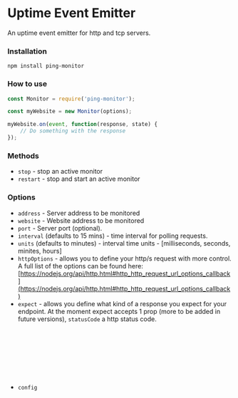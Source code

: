 # Uptime Event Emitter

An uptime event emitter for http and tcp servers.


### Installation
```
npm install ping-monitor
```


### How to use
```javascript
const Monitor = require('ping-monitor');

const myWebsite = new Monitor(options);

myWebsite.on(event, function(response, state) {
    // Do something with the response
});
```


### Methods

- `stop` - stop an active monitor 
- `restart` - stop and start an active monitor 

### Options

- `address` <String> - Server address to be monitored
- `website` <String> - Website address to be monitored
- `port` <Integer> - Server port (optional).
- `interval` <Integer> (defaults to 15 mins) - time interval for polling requests.
- `units` (defaults to minutes) - interval time units - [milliseconds, seconds, minites, hours]
- `httpOptions` <Object> - allows you to define your http/s request with more control. A full list of the options can be found here: [https://nodejs.org/api/http.html#http_http_request_url_options_callback](https://nodejs.org/api/http.html#http_http_request_url_options_callback)
- `expect` <Object>  - allows you define what kind of a response you expect for your endpoint. At the moment expect accepts 1 prop (more to be added in future versions), `statusCode` a http status code.
- `config` <Object> { intervalUnits <String> }  - configuration for your Monitor, currently supports one property, `intervalUnits`. `intervalUnits` specifies which to time unit you want your Monitor to use. There are 4 options, `milliseconds`, `seconds`, `minutes` (default), and `hours`.

#### Expect Object 
```javascript
expect {
  statusCode: Integer, // http status codes
  contentSearch: String
}
```

```javascript

// http Get
const myApi = new Monitor({
    website: 'http://api.ragingflame.co.za',
    title: 'Raging Flame',
    interval: 5,

    confing: {
      intervalUnits: 'minutes' // seconds, milliseconds, minutes {default}, hours
    },

    httpOptions: {
      path: '/users',
      method: 'get',
      query: {
        id: 3
      }
    },
    expect: {
      statusCode: 200
    }
});

// http Post
const myApi = new Monitor({
    website: 'http://api.ragingflame.co.za',
    title: 'Raging Flame',
    interval: 10, 
    
    confing: {
      intervalUnits: 'minutes' // seconds, milliseconds, minutes {default}, hours
    },

    httpOptions: {
      path: '/users',
      method: 'post',
      query: {
        first_name: 'Que',
        last_name: 'Fire'
      },
      body: 'Hello World!'
    },
    expect: {
      statusCode: 200
    }
});
```



### Emitted Events

- `up` - All is good website is up.
- `down` - Not good, website is down.
- `stop` - Fired when the monitor has stopped.
- `error` - Fired when there's an error
- `timeout` - Fired when the http request times out



### response object

- `object.website` - website being monitored.
- `object.address` - server address being monitored.
- `object.port` - server port.
- `object.time` - (aka responseTime) request response time.
- `object.responseMessage` -  http response code message.
- `object.responseTime` - response time in milliseconds.
- `object.httpResponse` - native http/s response object.

### state object

- `object.id` <Integer> `null` - monitor id, useful when persistence.
- `object.title` <String> `null` - monitor label for humans.
- `object.active` <Boolean> `true` - flag to indicate if monitor is active.
- `object.isUp` <Boolean> `true` - flag to indicate if monitored server is up or down.
- `object.created_at` <Date.now()> - monitor creation date.
- `object.isUp` <Boolean> `true` - current uptime status of the monitor.
- `object.port` <Integer> `null` - server port.
- `object.host` <String> `null` - server / website address.
- `object.totalRequests` <Integer> `0` - total requests made.
- `object.totalDownTimes` <Integer> `0` - total number of downtimes.
- `object.lastDownTime` <Date.now()> - time of last downtime.
- `object.lastRequest` <Date.now()> - time of last request.
- `object.interval` <Integer> `5` - polling interval in minutes
- `object.website` <String> `null`  - website being monitored.
- `object.address` <String> `null`  - server address being monitored.
- `object.port` <Integer> `null` - server port.

### Website Example
```javascript
'use strict';

const Monitor = require('ping-monitor');


const myMonitor = new Monitor({
    website: 'http://www.ragingflame.co.za',
    title: 'Raging Flame',
    interval: 10 // minutes
});


myMonitor.on('up', function (res, state) {
    console.log('Yay!! ' + res.website + ' is up.');
});


myMonitor.on('down', function (res) {
    console.log('Oh Snap!! ' + res.website + ' is down! ' + res.statusMessage);
});


myMonitor.on('stop', function (website) {
    console.log(website + ' monitor has stopped.');
});


myMonitor.on('error', function (error) {
    console.log(error);
});
```

### TCP Example
```javascript
'use strict';

const Monitor = require('ping-monitor');


const myMonitor = new Monitor({
    address: '162.13.124.139',
    port: 8080,
    interval: 5 // minutes
});


myMonitor.on('up', function (res, state) {
    console.log('Yay!! ' + res.address + ':' + res.port + ' is up.');
});


myMonitor.on('down', function (res, state) {
    console.log('Oh Snap!! ' + res.address + ':' + res.port + ' is down! ');
});


myMonitor.on('stop', function (res, state) {
    console.log(res.address + ' monitor has stopped.');
});


myMonitor.on('error', function (error, res) {
    console.log(error);
});


myMonitor.on('timeout', function (error, res) {
    console.log(error);
});
```


### Change log

#### v0.5.2


**Changes**

 - Added support for configuring interval units

```javascript
  let ping = new Monitor({
    website: 'https://webservice.com',
    interval: 1,
    config: {
      intervalUnits: 'minutes' // seconds, milliseconds, minutes {default}, hours
    }
  });

  ping.on('up', function (res, state) {
    console.log('Yay!! Service is up');
  });
  

  ping.on('error', function (error, res) {
    console.error(error);
  });
```

#### v0.5.1


**Changes**

 - Added Support for content search in HTTP/HTTPS - courtesy of [@pbombnz](https://github.com/pbombnz)

```javascript
  let ping = new Monitor({
    website: 'https://ecommorce-shop.com/playstation5',
    interval: 0.1,
    expect: {
      contentSearch: 'In stock'
    }
  });

  ping.on('up', function (res, state) {
    console.log('Yay!! Content cantains the phrase "In stock"');
  });
  

  ping.on('error', function (error, res) {
    console.error(error);
  });
```

#### v0.5.0


**Changes**

 - Added `timeout` event to Monitor instance. This event is passed from the htt/s module.

```javascript
  myMonitor.on('timeout', function (error, res) {
    console.log(error);
  });
  
  // also make sure that you are handling the error event 
  myMonitor.on('error', function (error, res) {
    console.log(error);
  });
```

 - Dependencies update

*Please note:* When the `timeout` event is fired, it is followed by the `error` event which is created when we manually abort the http request.


#### v0.4.4

Dependencies update

#### v0.4.3


**Changes**

 - Added the native http/s response object in the `Monitor` response object
 - Added Post support in your Monitor instances.

You can now include a body in your `httpOptions`:

```javascript
// http Post
const myApi = new Monitor({
    website: 'http://api.ragingflame.co.za',
    title: 'Raging Flame',
    interval: 10 // minutes

    // new options
    httpOptions: {
      path: '/users',
      method: 'post',
      query: {
        first_name: 'Que',
        last_name: 'Fire'
      },
      body: 'Hello World!'
    },
    expect: {
      statusCode: 200
    }
});

myApi.on('up', function (res, state) {
  /*
    response {
      responseTime <Integer> milliseconds
      responseMessage <String> response code message
      website <String> url being monitored.
      address <String> server address being monitored
      port <Integer>
      httpResponse <Object> native http/s response object
    }

    state {
      created_at <Date.now()>
      isUp <Boolean>
      host <String>
      port: <Integer>
      totalRequests <Integer>
      lastDownTime <Date.now()>
      lastRequest <Date.now()>
      interval <Integer>
    }
  */
});
```

#### v0.4.2


**Changes**

Added some utility methods used when updating a monitor and added immediate ping on monitor creation.

  - Added `pause` method to Monitor.
  - Added `unpause` method to Monitor.


*Tip:* See [options](https://github.com/qawemlilo/node-monitor#options) section to learn how they work.

#### v0.4.1


**Changes**

Changes in v0.4.1 give you more control to define your http requests and what response to expect.


  - Added `httpOptions` prop to Monitor instance options.
  - Added `expect` prop for naming your your monitor.

*Tip:* See [options](https://github.com/qawemlilo/node-monitor#options) section to learn how they work.


#### v0.4.0


**Changes**

Most of the changes introduced in this version were introduced to support database persistence.

  - Added `id` prop, useful when you add database persistence.
  - Added `title` prop for naming your your monitor.
  - Added `active` prop to flag if monitoring is active.
  - Added `totalDownTimes` prop for keeping record of total downtimes.
  - Added `isUp` prop to indicate if monitored server is up or down.
  - Added `website`, `address`, `totalDownTimes`, `active`, `active` props to the emitted `state` object
  - Added eslinting (2015) and cleaned up the code a bit
  - *breaking change: * the `stop` event now takes a callback that accepts 2 arguments, `response` && `state` (same as the `up` and `down` events).


#### v0.3.1

**New Feature**

  - Added a `state` object in the response that returns useful monitoring data

  - **`State` object**

```javascript
  const Monitor = require('ping-monitor');

  const myMonitor = new Monitor(options);

  myMonitor.on(event, function(response, state) {
    /*
      response {...}  
      state {
        created_at <Date.now()>
        isUp <Boolean>
        host <String>
        port: <Integer>
        totalRequests <Integer>
        lastDownTime <Date.now()>
        lastRequest <Date.now()>
        interval <Integer>
      }
    */
  });
```

**Changes made**
  - The event handler now accepts to arguments `response` and `state`, please see above examples.



#### v0.3.0

  - Brought back `error` event - required for handling module usage related errors
  - Added `responseTime` to the response object
  - Added support for tcp servers


#### v0.2.0

  - Code cleanup and upgrade to ES6
  - Removed the `error` event - now being handled internally
  - Bug fixed: [Unreachable resource not handled #9](https://github.com/qawemlilo/node-monitor/issues/9)


## Testing
```
npm test
```


### License

(MIT License)

Copyright (c) 2013 - 2018 Qawelesizwe Mlilo <qawemlilo@gmail.com>

Permission is hereby granted, free of charge, to any person obtaining a copy of this software and associated documentation files (the 'Software'), to deal in the Software without restriction, including without limitation the rights to use, copy, modify, merge, publish, distribute, sublicense, and/or sell copies of the Software, and to permit persons to whom the Software is furnished to do so, subject to the following conditions:

The above copyright notice and this permission notice shall be included in all copies or substantial portions of the Software.

THE SOFTWARE IS PROVIDED 'AS IS', WITHOUT WARRANTY OF ANY KIND, EXPRESS OR IMPLIED, INCLUDING BUT NOT LIMITED TO THE WARRANTIES OF MERCHANTABILITY, FITNESS FOR A PARTICULAR PURPOSE AND NONINFRINGEMENT. IN NO EVENT SHALL THE AUTHORS OR COPYRIGHT HOLDERS BE LIABLE FOR ANY CLAIM, DAMAGES OR OTHER LIABILITY, WHETHER IN AN ACTION OF CONTRACT, TORT OR OTHERWISE, ARISING FROM, OUT OF OR IN CONNECTION WITH THE SOFTWARE OR THE USE OR OTHER DEALINGS IN THE SOFTWARE.
